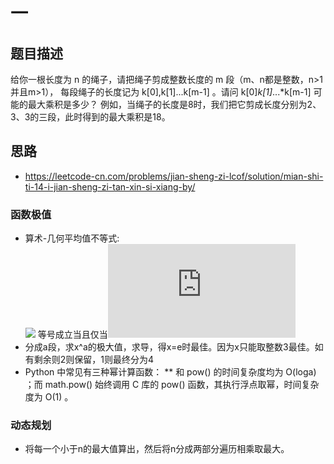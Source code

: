 # 一
## 题目描述
给你一根长度为 n 的绳子，请把绳子剪成整数长度的 m 段（m、n都是整数，n>1并且m>1），
每段绳子的长度记为 k[0],k[1]...k[m-1] 。请问 k[0]*k[1]*...*k[m-1] 可能的最大乘积是多少？
例如，当绳子的长度是8时，我们把它剪成长度分别为2、3、3的三段，此时得到的最大乘积是18。

## 思路
* https://leetcode-cn.com/problems/jian-sheng-zi-lcof/solution/mian-shi-ti-14-i-jian-sheng-zi-tan-xin-si-xiang-by/
### 函数极值
* 算术-几何平均值不等式:   
![](http://latex.codecogs.com/gif.latex?\\frac{x_1+x_2...+x_n}{n}>=\\sqrt[n]{x_1x_2...x_n}) 等号成立当且仅当![](http://latex.codecogs.com/gif.latex?x_1=x_2=...=x_n) 
* 分成a段，求x^a的极大值，求导，得x=e时最佳。因为x只能取整数3最佳。如有剩余则2则保留，1则最终分为4
* Python 中常见有三种幂计算函数： ** 和 pow() 的时间复杂度均为 O(loga) ；而 math.pow() 始终调用 C 库的 pow() 函数，其执行浮点取幂，时间复杂度为 O(1) 。

### 动态规划
* 将每一个小于n的最大值算出，然后将n分成两部分遍历相乘取最大。
